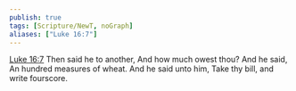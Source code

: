 ```yaml
---
publish: true
tags: [Scripture/NewT, noGraph]
aliases: ["Luke 16:7"]
---
```

[Luke 16:7](https://churchofjesuschrist.org/study/scriptures/nt/luke/16?lang=eng&id=p7#p7) Then said he to another, And how much owest thou? And he said, An hundred measures of wheat. And he said unto him, Take thy bill, and write fourscore.

